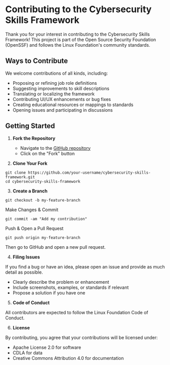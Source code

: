 # Contributing to the Cybersecurity Skills Framework

Thank you for your interest in contributing to the Cybersecurity Skills Framework! This project is part of the Open Source Security Foundation (OpenSSF) and follows the Linux Foundation's community standards.

## Ways to Contribute

We welcome contributions of all kinds, including:

- Proposing or refining job role definitions
- Suggesting improvements to skill descriptions
- Translating or localizing the framework
- Contributing UI/UX enhancements or bug fixes
- Creating educational resources or mappings to standards
- Opening issues and participating in discussions

## Getting Started

1. **Fork the Repository**
   - Navigate to the [GitHub repository](https://github.com/ossf/cybersecurity-skills-framework)
   - Click on the "Fork" button

2. **Clone Your Fork**
```
git clone https://github.com/your-username/cybersecurity-skills-framework.git
cd cybersecurity-skills-framework
```

3. **Create a Branch**
```
git checkout -b my-feature-branch
```

Make Changes & Commit
```
git commit -am "Add my contribution"
```

Push & Open a Pull Request
```
git push origin my-feature-branch
```

Then go to GitHub and open a new pull request.

4. **Filing Issues**

If you find a bug or have an idea, please open an issue and provide as much detail as possible.
   - Clearly describe the problem or enhancement
   - Include screenshots, examples, or standards if relevant
   - Propose a solution if you have one

5. **Code of Conduct**

All contributors are expected to follow the Linux Foundation Code of Conduct.

6. **License**

By contributing, you agree that your contributions will be licensed under:
   - Apache License 2.0 for software
   - CDLA for data
   - Creative Commons Attribution 4.0 for documentation
